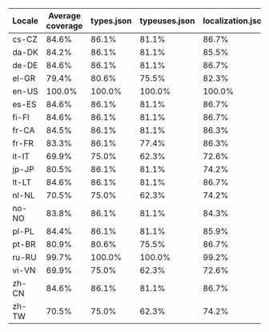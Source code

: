﻿| Locale | Average coverage | types.json | typeuses.json | localization.json |
| ------ | ---------------- | ---------- | ------------- | ----------------- |
| cs-CZ | 84.6% | 86.1% | 81.1% | 86.7% |
| da-DK | 84.2% | 86.1% | 81.1% | 85.5% |
| de-DE | 84.6% | 86.1% | 81.1% | 86.7% |
| el-GR | 79.4% | 80.6% | 75.5% | 82.3% |
| en-US | 100.0% | 100.0% | 100.0% | 100.0% |
| es-ES | 84.6% | 86.1% | 81.1% | 86.7% |
| fi-FI | 84.6% | 86.1% | 81.1% | 86.7% |
| fr-CA | 84.5% | 86.1% | 81.1% | 86.3% |
| fr-FR | 83.3% | 86.1% | 77.4% | 86.3% |
| it-IT | 69.9% | 75.0% | 62.3% | 72.6% |
| jp-JP | 80.5% | 86.1% | 81.1% | 74.2% |
| lt-LT | 84.6% | 86.1% | 81.1% | 86.7% |
| nl-NL | 70.5% | 75.0% | 62.3% | 74.2% |
| no-NO | 83.8% | 86.1% | 81.1% | 84.3% |
| pl-PL | 84.4% | 86.1% | 81.1% | 85.9% |
| pt-BR | 80.9% | 80.6% | 75.5% | 86.7% |
| ru-RU | 99.7% | 100.0% | 100.0% | 99.2% |
| vi-VN | 69.9% | 75.0% | 62.3% | 72.6% |
| zh-CN | 84.6% | 86.1% | 81.1% | 86.7% |
| zh-TW | 70.5% | 75.0% | 62.3% | 74.2% |
